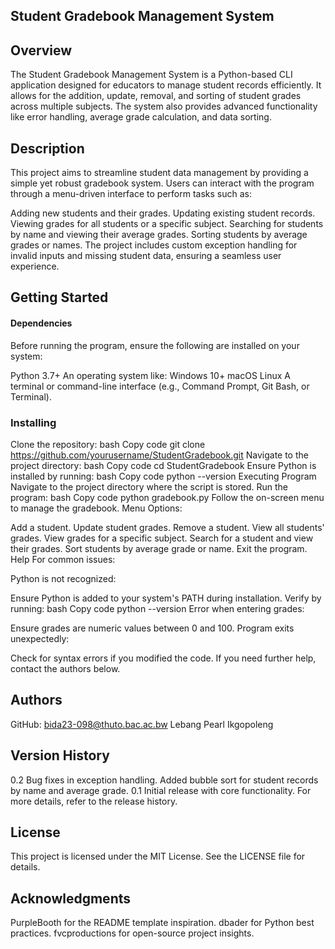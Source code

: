 ## **Student Gradebook Management System**

## **Overview**
The Student Gradebook Management System is a Python-based CLI application designed for educators to manage student records efficiently. It allows for the addition, update, removal, and sorting of student grades across multiple subjects. The system also provides advanced functionality like error handling, average grade calculation, and data sorting.

## **Description**
This project aims to streamline student data management by providing a simple yet robust gradebook system. Users can interact with the program through a menu-driven interface to perform tasks such as:

Adding new students and their grades.
Updating existing student records.
Viewing grades for all students or a specific subject.
Searching for students by name and viewing their average grades.
Sorting students by average grades or names.
The project includes custom exception handling for invalid inputs and missing student data, ensuring a seamless user experience.

## **Getting Started**

####  **Dependencies**
Before running the program, ensure the following are installed on your system:

Python 3.7+
An operating system like:
Windows 10+
macOS
Linux
A terminal or command-line interface (e.g., Command Prompt, Git Bash, or Terminal).

### **Installing**
Clone the repository:
bash
Copy code
git clone https://github.com/yourusername/StudentGradebook.git
Navigate to the project directory:
bash
Copy code
cd StudentGradebook
Ensure Python is installed by running:
bash
Copy code
python --version
Executing Program
Navigate to the project directory where the script is stored.
Run the program:
bash
Copy code
python gradebook.py
Follow the on-screen menu to manage the gradebook.
Menu Options:

Add a student.
Update student grades.
Remove a student.
View all students' grades.
View grades for a specific subject.
Search for a student and view their grades.
Sort students by average grade or name.
Exit the program.
Help
For common issues:

Python is not recognized:

Ensure Python is added to your system's PATH during installation.
Verify by running:
bash
Copy code
python --version
Error when entering grades:

Ensure grades are numeric values between 0 and 100.
Program exits unexpectedly:

Check for syntax errors if you modified the code.
If you need further help, contact the authors below.

## **Authors**
GitHub: bida23-098@thuto.bac.ac.bw
Lebang Pearl Ikgopoleng

## **Version History**
0.2
Bug fixes in exception handling.
Added bubble sort for student records by name and average grade.
0.1
Initial release with core functionality.
For more details, refer to the release history.

## **License**
This project is licensed under the MIT License. See the LICENSE file for details.

## **Acknowledgments**
PurpleBooth for the README template inspiration.
dbader for Python best practices.
fvcproductions for open-source project insights.
